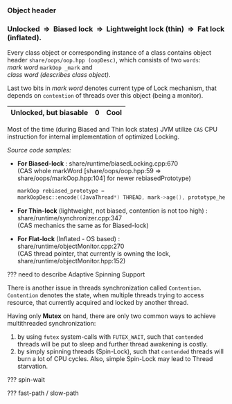### Object header
### Unlocked  &nbsp;=>&nbsp;  Biased lock  &nbsp;=>&nbsp;  Lightweight lock (thin)  &nbsp;=>&nbsp;  Fat lock (inflated).

Every class object or corresponding instance of a class contains object header `share/oops/oop.hpp (oopDesc)`, which consists of two `words`:  
*mark word* `markOop _mark` and  
*class word (describes class object)*.

Last two bits in *mark word* denotes current type of Lock mechanism, that depends on `contention` of threads over this object (being a monitor).

| Unlocked, but biasable     | 0             | Cool  |
| -------------------------- |:-------------:| -----:|

Most of the time (during Biased and Thin lock states) JVM utilize `CAS` CPU instruction for internal implementation of optimized Locking.  

*Source code samples:*    

* **For Biased-lock** : share/runtime/biasedLocking.cpp:670  
(CAS whole markWord [share/oops/oop.hpp:59 => share/oops/markOop.hpp:104] for newer rebiasedPrototype)
  ```C++
  markOop rebiased_prototype = 
  markOopDesc::encode((JavaThread*) THREAD, mark->age(), prototype_header->bias_epoch());
  ```
* **For Thin-lock** (lightweight, not biased, contention is not too high) : share/runtime/synchronizer.cpp:347  
(CAS mechanics the same as for Biased-lock)

* **For Flat-lock** (Inflated - OS based) : share/runtime/objectMonitor.cpp:270  
(CAS thread pointer, that currently is owning the lock, share/runtime/objectMonitor.hpp:152) 



??? need to describe Adaptive Spinning Support



There is another issue in threads synchronization called `Contention`.  
`Contention` denotes the state, when multiple threads trying to access resource, that currently acquired and locked by another thread.  

Having only **Mutex** on hand, there are only two common ways to achieve multithreaded synchronization:
1. by using `futex` system-calls with `FUTEX_WAIT`, such that `contended` threads will be put to sleep and further thread awakening is costly.
2. by simply spinning threads (Spin-Lock), such that `contended` threads will burn a lot of CPU cycles. Also, simple Spin-Lock may lead to Thread starvation.

??? spin-wait

??? fast-path / slow-path
